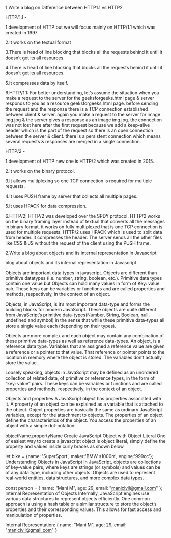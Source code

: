 1.Write a blog on Difference between HTTP1.1 vs HTTP2

HTTP/1.1 -

1.development of HTTP but we will focus mainly on HTTP/1.1 which was created in 1997

2.It works on the textual format

3.There is head of line blocking that blocks all the requests behind it until it doesn’t get its all resources.

4.There is head of line blocking that blocks all the requests behind it until it doesn’t get its all resources.

5.It compresses data by itself.

6.HTTP/1.1: For better understanding, let’s assume the situation when you make a request to the server for the geeksforgeeks.html page & server responds to you as a resource geeksforgeeks.html page. before sending the request and the response there is a TCP connection established between client & server. 
  again you make a request to the server for image img.jpg & the server gives a response as an image img.jpg. the connection was not lost here after the first request because we add a keep-alive header which is the part of the request so there is an open connection between the server & client. there is a persistent connection which means several requests & responses are merged in a single connection.

HTTP/2 -

1.development of HTTP new one is HTTP/2 which was created in 2015.

2.It works on the binary protocol.

3.It allows multiplexing so one TCP connection is required for multiple requests.

4.It uses PUSH frame by server that collects all multiple pages.

5.It uses HPACK for data compression.

6.HTTP/2: HTTP/2 was developed over the SPDY protocol. HTTP/2 works on the binary framing layer instead of textual that converts all the messages in binary format.
  it works on fully multiplexed that is one TCP connection is used for multiple requests. HTTP/2 uses HPACK which is used to split data from header. it compresses the header. The server sends all the other files like CSS & JS without the request of the client using the PUSH frame.

  

2.Write a blog about objects and its internal representation in Javascript

blog about objects and its internal representation in Javascript

Objects are important data types in javascript. Objects are different than primitive datatypes (i.e. number, string, boolean, etc.). Primitive data types contain one value but Objects can hold many values in form of Key: value pair. These keys can be variables or functions and are called properties and methods, respectively, in the context of an object.

Objects, in JavaScript, is it’s most important data-type and forms the building blocks for modern JavaScript. These objects are quite different from JavaScript’s primitive data-types(Number, String, Boolean, null, undefined and symbol) in the sense that while these primitive data-types all store a single value each (depending on their types).

Objects are more complex and each object may contain any combination of these primitive data-types as well as reference data-types.
An object, is a reference data type. Variables that are assigned a reference value are given a reference or a pointer to that value. That reference or pointer points to the location in memory where the object is stored. The variables don’t actually store the value.

Loosely speaking, objects in JavaScript may be defined as an unordered collection of related data, of primitive or reference types, in the form of “key: value” pairs. These keys can be variables or functions and are called properties and methods, respectively, in the context of an object.

Objects and properties
A JavaScript object has properties associated with it. A property of an object can be explained as a variable that is attached to the object. Object properties are basically the same as ordinary JavaScript variables, except for the attachment to objects. The properties of an object define the characteristics of the object. You access the properties of an object with a simple dot-notation:

objectName.propertyName
Create JavaScript Object with Object Literal
One of easiest way to create a javascript object is object literal, simply define the property and values inside curly braces as shown below

let bike = {name: 'SuperSport', maker:'BMW s1000rr', engine:'999cc'};
Understanding Objects in JavaScript
In JavaScript, objects are collections of key-value pairs, where keys are strings (or symbols) and values can be of any data type, including other objects. Objects are used to represent real-world entities, data structures, and more complex data types.


const person = {
  name: "Mani M",
  age: 29,
  email: "manicivil@gmail.com"
};
Internal Representation of Objects
Internally, JavaScript engines use various data structures to represent objects efficiently. One common approach is using a hash table or a similar structure to store the object’s properties and their corresponding values. This allows for fast access and manipulation of properties.

Internal Representation:
{
  name: "Mani M",
  age: 29,
  email: "manicivil@gmail.com"
}
